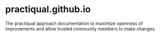 # practiqual.github.io
The practiqual approach documentation to maximize openness of improvements and allow trusted community members to make changes.
